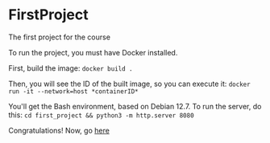 # FirstProject
The first project for the course

To run the project, you must have Docker installed.

First, build the image:
`docker build .`

Then, you will see the ID of the built image, so you can execute it:
`docker run -it --network=host *containerID*`

You'll get the Bash environment, based on Debian 12.7. To run the server, do this:
`cd first_project && python3 -m http.server 8080`

Congratulations! Now, go [here](http://0.0.0.0:8080/templates/index.html)
